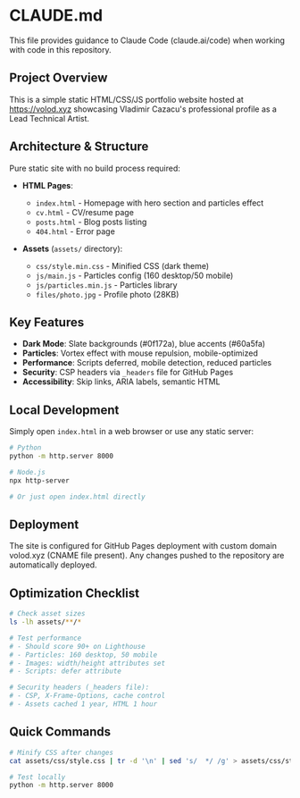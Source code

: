 # CLAUDE.md

This file provides guidance to Claude Code (claude.ai/code) when working with code in this repository.

## Project Overview

This is a simple static HTML/CSS/JS portfolio website hosted at https://volod.xyz showcasing Vladimir Cazacu's professional profile as a Lead Technical Artist.

## Architecture & Structure

Pure static site with no build process required:

- **HTML Pages**: 
  - `index.html` - Homepage with hero section and particles effect
  - `cv.html` - CV/resume page
  - `posts.html` - Blog posts listing
  - `404.html` - Error page

- **Assets** (`assets/` directory):
  - `css/style.min.css` - Minified CSS (dark theme)
  - `js/main.js` - Particles config (160 desktop/50 mobile)
  - `js/particles.min.js` - Particles library
  - `files/photo.jpg` - Profile photo (28KB)

## Key Features

- **Dark Mode**: Slate backgrounds (#0f172a), blue accents (#60a5fa)
- **Particles**: Vortex effect with mouse repulsion, mobile-optimized
- **Performance**: Scripts deferred, mobile detection, reduced particles
- **Security**: CSP headers via `_headers` file for GitHub Pages
- **Accessibility**: Skip links, ARIA labels, semantic HTML

## Local Development

Simply open `index.html` in a web browser or use any static server:

```bash
# Python
python -m http.server 8000

# Node.js
npx http-server

# Or just open index.html directly
```

## Deployment

The site is configured for GitHub Pages deployment with custom domain volod.xyz (CNAME file present). Any changes pushed to the repository are automatically deployed.

## Optimization Checklist

```bash
# Check asset sizes
ls -lh assets/**/*

# Test performance
# - Should score 90+ on Lighthouse
# - Particles: 160 desktop, 50 mobile
# - Images: width/height attributes set
# - Scripts: defer attribute

# Security headers (_headers file):
# - CSP, X-Frame-Options, cache control
# - Assets cached 1 year, HTML 1 hour
```

## Quick Commands

```bash
# Minify CSS after changes
cat assets/css/style.css | tr -d '\n' | sed 's/  */ /g' > assets/css/style.min.css

# Test locally
python -m http.server 8000
```